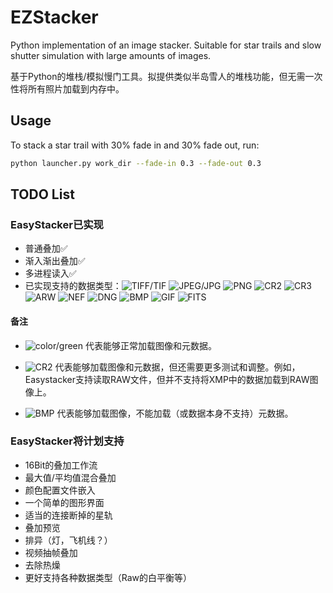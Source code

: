 # EZStacker

Python implementation of an image stacker. Suitable for star trails and slow shutter simulation with large amounts of images.

基于Python的堆栈/模拟慢门工具。拟提供类似半岛雪人的堆栈功能，但无需一次性将所有照片加载到内存中。

## Usage

To stack a star trail with 30% fade in and 30% fade out, run:

```sh
python launcher.py work_dir --fade-in 0.3 --fade-out 0.3
```

## TODO List

### EasyStacker已实现

* 普通叠加✅
* 渐入渐出叠加✅
* 多进程读入✅
* 已实现支持的数据类型：![TIFF/TIF](https://img.shields.io/badge/-TIFF%2FTIF-green) ![JPEG/JPG](https://img.shields.io/badge/-JPEG%2FJPG-green) ![PNG](https://img.shields.io/badge/-PNG-green) ![CR2](https://img.shields.io/badge/-CR2-darkgreen) ![CR3](https://img.shields.io/badge/-CR3-darkgreen) ![ARW](https://img.shields.io/badge/-ARW-darkgreen) ![NEF](https://img.shields.io/badge/-NEF-darkgreen) ![DNG](https://img.shields.io/badge/-DNG-darkgreen) ![BMP](https://img.shields.io/badge/-BMP-yellow) ![GIF](https://img.shields.io/badge/-GIF-yellow) ![FITS](https://img.shields.io/badge/-FITS-yellow)

#### 备注

* ![color/green](https://img.shields.io/badge/-green-green) 代表能够正常加载图像和元数据。

* ![CR2](https://img.shields.io/badge/-darkgreen-darkgreen) 代表能够加载图像和元数据，但还需要更多测试和调整。例如，Easystacker支持读取RAW文件，但并不支持将XMP中的数据加载到RAW图像上。

* ![BMP](https://img.shields.io/badge/-yellow-yellow) 代表能够加载图像，不能加载（或数据本身不支持）元数据。

### EasyStacker将计划支持

* 16Bit的叠加工作流
* 最大值/平均值混合叠加
* 颜色配置文件嵌入
* 一个简单的图形界面
* 适当的连接断掉的星轨
* 叠加预览
* 排异（灯，飞机线？）
* 视频抽帧叠加
* 去除热燥
* 更好支持各种数据类型（Raw的白平衡等）